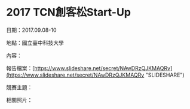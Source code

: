 # 2017 TCN創客松Start-Up

日期：2017.09.08-10

地點：國立臺中科技大學

內容：

報告檔案：[https://www.slideshare.net/secret/NAwDRzQJKMAQRv](https://www.slideshare.net/secret/NAwDRzQJKMAQRv "SLIDESHARE")

競賽主題：

相關照片：

